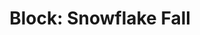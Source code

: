 ---
title: "Block: Snowflake Fall"
level: 1
language: en
external: https://www.microbit.co.uk/blocks/lessons/snowflake-fall/activity
---
